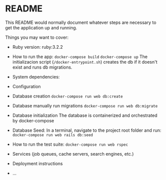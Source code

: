 # README

This README would normally document whatever steps are necessary to get the
application up and running.

Things you may want to cover:

* Ruby version: ruby:3.2.2

* How to run the app: 
    `docker-compose build`
    `docker-compose up`
    The initializacion script (`/docker-entrypoint.sh`) creates the db if it doesn't exist and runs db migrations.

* System dependencies: 

* Configuration

* Database creation
    `docker-compose run web db:create`

* Database manually run migrations 
    `docker-compose run web db:migrate`

* Database initialization
    The database is containerized and orchestrated by docker-compose

* Database Seed: In a terminal, navigate to the project root folder and run: 
    `docker-compose run web rails db:seed`

* How to run the test suite:
    `docker-compose run web rspec`

* Services (job queues, cache servers, search engines, etc.)

* Deployment instructions

* ...
